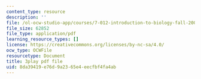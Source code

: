```yaml
---
content_type: resource
description: ''
file: /ol-ocw-studio-app/courses/7-012-introduction-to-biology-fall-2004/8da39419e76d9a2365e4eecfbf4fa4ab_T5d5PvPjUlU.pdf
file_size: 62852
file_type: application/pdf
learning_resource_types: []
license: https://creativecommons.org/licenses/by-nc-sa/4.0/
ocw_type: OCWFile
resourcetype: Document
title: 3play pdf file
uid: 8da39419-e76d-9a23-65e4-eecfbf4fa4ab
---
```

